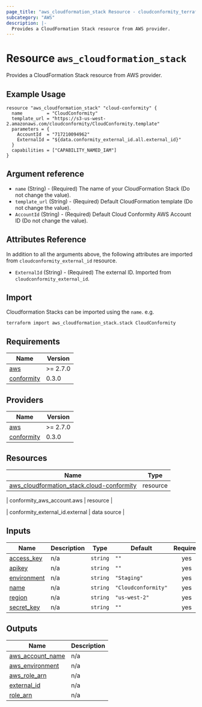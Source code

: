 ```yaml
---
page_title: "aws_cloudformation_stack Resource - cloudconformity_terraform"
subcategory: "AWS"
description: |-
  Provides a CloudFormation Stack resource from AWS provider.
---
```


# Resource `aws_cloudformation_stack`
Provides a CloudFormation Stack resource from AWS provider.

## Example Usage
```hcl
resource "aws_cloudformation_stack" "cloud-conformity" {
  name         = "CloudConformity"
  template_url = "https://s3-us-west-2.amazonaws.com/cloudconformity/CloudConformity.template"
  parameters = {
    AccountId  = "717210094962"
    ExternalId = "${data.conformity_external_id.all.external_id}"
  }
  capabilities = ["CAPABILITY_NAMED_IAM"]
}
```

## Argument reference

 - `name` (String) - (Required) The name of your CloudFormation Stack (Do not change the value).
 - `template_url` (String) - (Required) Default CloudFormation template (Do not change the value).
 - `AccountId` (String) - (Required) Default Cloud Conformity AWS Account ID (Do not change the value).

## Attributes Reference

In addition to all the arguments above, the following attributes are imported from `cloudconformity_external_id` resource.

 - `ExternalId` (String) - (Required) The external ID. Imported from `cloudconformity_external_id`.

## Import
Cloudformation Stacks can be imported using the `name`. e.g.

```hcl
terraform import aws_cloudformation_stack.stack CloudConformity
```

## Requirements

| Name | Version |
|------|---------|
| <a name="requirement_aws"></a> [aws](#requirement\_aws) | >= 2.7.0 |
| <a name="requirement_conformity"></a> [conformity](#requirement\_conformity) | 0.3.0 |

## Providers

| Name | Version |
|------|---------|
| <a name="provider_aws"></a> [aws](#provider\_aws) | >= 2.7.0 |
| <a name="provider_conformity"></a> [conformity](#provider\_conformity) | 0.3.0 |

## Resources

| Name | Type |
|------|------|
| [aws_cloudformation_stack.cloud-conformity](https://registry.terraform.io/providers/hashicorp/aws/latest/docs/resources/cloudformation_stack) | resource |

| conformity_aws_account.aws | resource |

| conformity_external_id.external | data source |

## Inputs

| Name | Description | Type | Default | Required |
|------|-------------|------|---------|:--------:|
| <a name="input_access_key"></a> [access\_key](#input\_access\_key) | n/a | `string` | `""` | yes |
| <a name="input_apikey"></a> [apikey](#input\_apikey) | n/a | `string` | `""` | yes |
| <a name="input_environment"></a> [environment](#input\_environment) | n/a | `string` | `"Staging"` | yes |
| <a name="input_name"></a> [name](#input\_name) | n/a | `string` | `"Cloudconformity"` | yes |
| <a name="input_region"></a> [region](#input\_region) | n/a | `string` | `"us-west-2"` | yes |
| <a name="input_secret_key"></a> [secret\_key](#input\_secret\_key) | n/a | `string` | `""` | yes |

## Outputs

| Name | Description |
|------|-------------|
| <a name="output_aws_account_name"></a> [aws\_account\_name](#output\_aws\_account\_name) | n/a |
| <a name="output_aws_environment"></a> [aws\_environment](#output\_aws\_environment) | n/a |
| <a name="output_aws_role_arn"></a> [aws\_role\_arn](#output\_aws\_role\_arn) | n/a |
| <a name="output_external_id"></a> [external\_id](#output\_external\_id) | n/a |
| <a name="output_role_arn"></a> [role\_arn](#output\_role\_arn) | n/a |